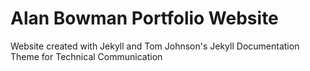 # Alan Bowman Portfolio Website

Website created with Jekyll and Tom Johnson's Jekyll Documentation Theme for Technical Communication
